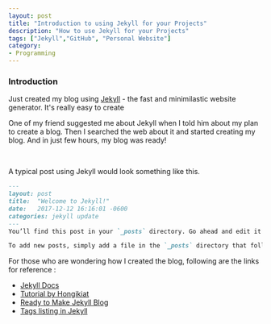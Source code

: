 ```yaml
---
layout: post
title: "Introduction to using Jekyll for your Projects"
description: "How to use Jekyll for your Projects"
tags: ["Jekyll","GitHub", "Personal Website"]
category:
- Programming
---
```


### Introduction

Just created my blog using [Jekyll](http://jekyllrb.com) - the fast and minimilastic website generator. It's really easy to create 

One of my friend suggested me about Jekyll when I told him about my plan to create a blog. Then I searched the web about it and started creating my blog. And in just few hours, my blog was ready!

<br>

A typical post using Jekyll would look something like this. 
```markdown
---
layout: post
title:  "Welcome to Jekyll!"
date:   2017-12-12 16:16:01 -0600
categories: jekyll update
---
You’ll find this post in your `_posts` directory. Go ahead and edit it and re-build the site to see your changes. You can rebuild the site in many different ways, but the most common way is to run `bundle exec jekyll serve`, which launches a web server and auto-regenerates your site when a file is updated.

To add new posts, simply add a file in the `_posts` directory that follows the convention `YYYY-MM-DD-name-of-post.ext` and includes the necessary front matter. Take a look at the source for this post to get an idea about how it works.

```

For those who are wondering how I created the blog, following are the links for reference :
* [Jekyll Docs](https://jekyllrb.com/docs/home/)
* [Tutorial by Hongikiat](http://www.hongkiat.com/blog/blog-with-jekyll/)
* [Ready to Make Jekyll Blog](https://www.smashingmagazine.com/2014/08/build-blog-jekyll-github-pages/)
* [Tags listing in Jekyll](https://www.jokecamp.com/blog/listing-jekyll-posts-by-tag/)

